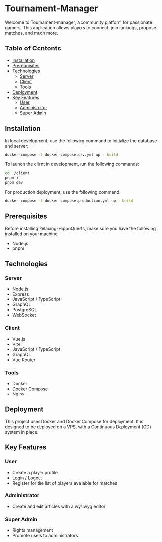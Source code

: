# Tournament-Manager
Welcome to Tournament-manager, a community platform for passionate gamers. This application allows players to connect, join rankings, propose matches, and much more.

## Table of Contents
- [Installation](#installation)
- [Prerequisites](#prerequisites)
- [Technologies](#technologies)
  - [Server](#server)
  - [Client](#client)
  - [Tools](#tools)
- [Deployment](#deployment)
- [Key Features](#key-features)
  - [User](#user)
  - [Administrator](#administrator)
  - [Super Admin](#super-admin)

## Installation
In local development, use the following command to initialize the database and server:

```bash
docker-compose -f docker-compose.dev.yml up --build
```

To launch the client in development, run the following commands:

```bash
cd ./client
pnpm i
pnpm dev
```
For production deployment, use the following command:
```bash
docker-compose -f docker-compose.production.yml up --build
```

## Prerequisites
Before installing Relaxing-HippoQuests, make sure you have the following installed on your machine:
- Node.js
- pnpm
  
## Technologies
### Server
- Node.js
- Express
- JavaScript / TypeScript
- GraphQL
- PostgreSQL
- WebSocket
### Client
- Vue.js
- Vite
- JavaScript / TypeScript
- GraphQL
- Vue Router
### Tools
- Docker
- Docker Compose
- Nginx
  
## Deployment
This project uses Docker and Docker Compose for deployment. It is designed to be deployed on a VPS, with a Continuous Deployment (CD) system in place.

## Key Features
### User
- Create a player profile
- Login / Logout
- Register for the list of players available for matches
### Administrator
- Create and edit articles with a wysiwyg editor
### Super Admin
- Rights management
- Promote users to administrators
